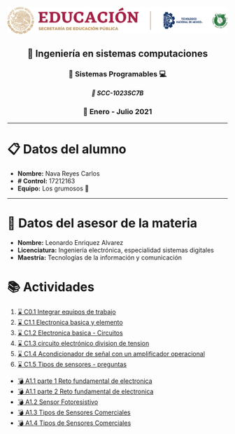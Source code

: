 ![sin titulo](img/liston.png "Logo tec") 
## <div align="center">:open_file_folder: Ingeniería en sistemas computaciones </div> ##
### <div align="center">:pushpin: Sistemas Programables :computer: </div> ###
##### <div align="center">:floppy_disk: SCC-1023SC7B </div> ####
### <div align="center">:calendar: Enero - Julio 2021 </div> ###
***
# :clipboard: Datos del alumno
* **Nombre:** Nava Reyes Carlos
* **# Control:** 17212163
* **Equipo:** Los grumosos :bear:

---

# :necktie: Datos del asesor de la materia
* **Nombre:** Leonardo Enriquez Alvarez
* **Licenciatura:** Ingeniería electrónica, especialidad sistemas digitales
* **Maestría:** Tecnologías de la información y comunicación

# :books: Actividades 
1. [ :hourglass:  C0.1 Integrar equipos de trabajo](Blog/C0.1_IntegrarEquiposdeTrabajo_NavaReyesCarlos.md "Individual")
2. [ :hourglass:  C1.1 Electronica basica y elemento](Blog/C1.1_ElectronicaBasica_y_elementos_NavaReyesCarlos.md "Individual")
3. [ :hourglass:  C1.2 Electronica basica - Circuitos](Blog/C1.2_ElectronicaBasica_circuitos_NavaReyesCarlos.md "Individual")
4. [ :hourglass:  C1.3 circuito electrónico division de tension](Blog/C1.3_Circuito_electrónico_divisor_tensión_NavaReyesCarlos.md "Individual")
5. [ :hourglass:  C1.4 Acondicionador de señal con un amplificador operacional](Blog/C1.4_AcondicionadorSeñal_AmOp_NavaReyesCarlos.md "Individual")
6. [ :hourglass:  C1.5 Tipos de sensores - preguntas](Blog/C1.5_Tipos_de_Sensores_NavaReyesCarlos.md "Individual")

- [ :bomb:  A1.1 parte 1 Reto fundamental de electronica](docs/A1.1_RetoFundamentalElectronicaB2_NavaReyesCarlos.md "Equipo")
- [ :bomb:  A1.1 parte 2 Reto fundamental de electronica](docs/A1.1_RetoFundamentalElectronicaB3_NavaReyesCarlos.md "Equipo")
- [ :bomb:  A1.2 Sensor Fotoresistivo](docs/A1.2_Sensor_FotoResistivo_NavaReyesCarlos.md "Equipo")
- [ :bomb:  A1.3 Tipos de Sensores Comerciales](docs/A1.3_Tipos_Sensores_Comerciales_LosGrumosos.md "Equipo")
- [ :bomb:  A1.4 Tipos de Sensores Comerciales](docs/A1.4_Sensor_Temperatura_TMP36_NavaReyesCarlos.md "Equipo")


